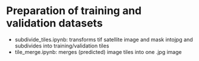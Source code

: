 # Preparation of training and validation datasets


- subdivide_tiles.ipynb: transforms tif satellite image and mask intojpg and subdivides into training/validation tiles
- tile_merge.ipynb: merges (predicted) image tiles into one .jpg image
